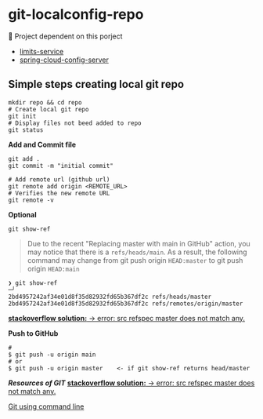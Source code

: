 # git-localconfig-repo

:key: Project dependent on this porject
* [limits-service](https://github.com/erich5168/edu.spring-cloud-docker/tree/main/03.microservices/limits-service)
* [spring-cloud-config-server](https://github.com/erich5168/edu.spring-cloud-docker/tree/main/03.microservices/spring-cloud-config-server)


## Simple steps creating local git repo

```
mkdir repo && cd repo
# Create local git repo
git init
# Display files not beed added to repo
git status

```

**Add and Commit file**
```
git add .
git commit -m "initial commit"
```

```
# Add remote url (github url)
git remote add origin <REMOTE_URL>
# Verifies the new remote URL
git remote -v
```

**Optional**
```
git show-ref

```
> Due to the recent "Replacing master with main in GitHub" action, you may notice that there is a `refs/heads/main`. As a result, the following command may change from git push origin `HEAD:master` to git push origin `HEAD:main`

```
❯ git show-ref                                                               ─╯
2bd4957242af34e01d8f35d82932fd65b367df2c refs/heads/master
2bd4957242af34e01d8f35d82932fd65b367df2c refs/remotes/origin/master
```

[**stackoverflow solution:** -> error: src refspec master does not match any.]('https://stackoverflow.com/a/4183856/2159680')


**Push to GitHub**
```
# 
$ git push -u origin main
# or 
$ git push -u origin master    <- if git show-ref returns head/master

```
***Resources of GIT***
[**stackoverflow solution:** -> error: src refspec master does not match any.]('https://stackoverflow.com/a/7572252/2159680')

[Git using command line ]('https://docs.github.com/en/github/importing-your-projects-to-github/importing-source-code-to-github/adding-an-existing-project-to-github-using-the-command-line')